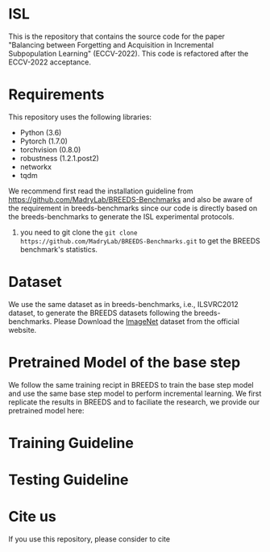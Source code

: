 # ISL

This is the repository that contains the source code for the paper "Balancing between Forgetting and Acquisition in Incremental Subpopulation Learning" (ECCV-2022). This code is refactored after the ECCV-2022 acceptance.


# Requirements
This repository uses the following libraries:

- Python (3.6)
- Pytorch (1.7.0)
- torchvision (0.8.0)
- robustness (1.2.1.post2)
- networkx
- tqdm

We recommend first read the installation guideline from https://github.com/MadryLab/BREEDS-Benchmarks and also be aware of the requirement in breeds-benchmarks since our code is directly based on the breeds-benchmarks to generate the ISL experimental protocols.

1. you need to git clone the `git clone https://github.com/MadryLab/BREEDS-Benchmarks.git` to get the BREEDS benchmark's statistics.

# Dataset
We use the same dataset as in breeds-benchmarks, i.e., ILSVRC2012 dataset, to generate the BREEDS datasets following the breeds-benchmarks. Please Download the [ImageNet](http://www.image-net.org/) dataset from the official website.

# Pretrained Model of the base step
We follow the same training recipt in BREEDS to train the base step model and use the same base step model to perform incremental learning. We first replicate the results in BREEDS and to faciliate the research, we provide our pretrained model here:

# Training Guideline

# Testing Guideline

# Cite us
If you use this repository, please consider to cite
